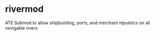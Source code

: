 # rivermod

ATE Submod to allow shipbuilding, ports, and merchant republics on all navigable rivers
